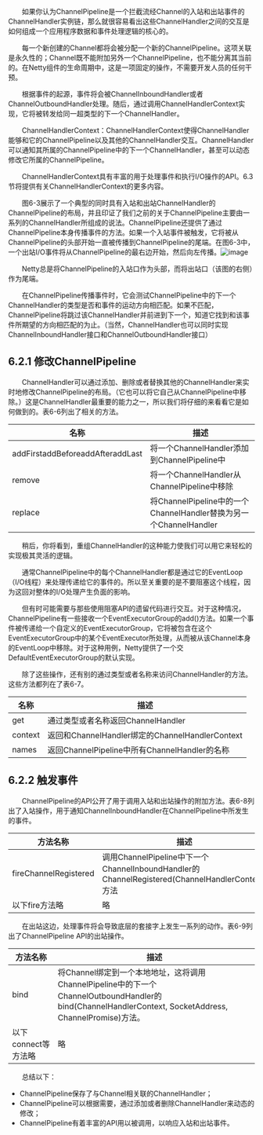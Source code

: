 &emsp;&emsp;如果你认为ChannelPipeline是一个拦截流经Channel的入站和出站事件的ChannelHandler实例链，那么就很容易看出这些ChannelHandler之间的交互是如何组成一个应用程序数据和事件处理逻辑的核心的。

&emsp;&emsp;每一个新创建的Channel都将会被分配一个新的ChannelPipeline。这项关联是永久性的；Channel既不能附加另外一个ChannelPipeline，也不能分离其当前的。在Netty组件的生命周期中，这是一项固定的操作，不需要开发人员的任何干预。

&emsp;&emsp;根据事件的起源，事件将会被ChannelInboundHandler或者ChannelOutboundHandler处理。随后，通过调用ChannelHandlerContext实现，它将被转发给同一超类型的下一个ChannelHandler。

&emsp;&emsp;ChannelHandlerContext：ChannelHandlerContext使得ChannelHandler能够和它的ChannelPipeline以及其他的ChannelHandler交互。ChannelHandler可以通知其所属的ChannelPipeline中的下一个ChannelHandler，甚至可以动态修改它所属的ChannelPipeline。

&emsp;&emsp;ChannelHandlerContext具有丰富的用于处理事件和执行I/O操作的API。6.3节将提供有关ChannelHandlerContext的更多内容。

&emsp;&emsp;图6-3展示了一个典型的同时具有入站和出站ChannelHandler的ChannelPipeline的布局，并且印证了我们之前的关于ChannelPipeline主要由一系列的ChannelHandler所组成的说法。ChannelPipeline还提供了通过ChannelPipeline本身传播事件的方法。如果一个入站事件被触发，它将被从ChannelPipeline的头部开始一直被传播到ChannelPipeline的尾端。在图6-3中，一个出站I/O事件将从ChannelPipeline的最右边开始，然后向左传播。![image](http://img.blog.csdn.net/20140718135018588?watermark/2/text/aHR0cDovL2Jsb2cuY3Nkbi5uZXQvYWJjX2tleQ==/font/5a6L5L2T/fontsize/400/fill/I0JBQkFCMA==/dissolve/70/gravity/SouthEast)

&emsp;&emsp;Netty总是将ChannelPipeline的入站口作为头部，而将出站口（该图的右侧）作为尾端。

&emsp;&emsp;在ChannelPipeline传播事件时，它会测试ChannelPipeline中的下一个ChannelHandler的类型是否和事件的运动方向相匹配。如果不匹配，ChannelPipeline将跳过该ChannelHandler并前进到下一个，知道它找到和该事件所期望的方向相匹配的为止。（当然，ChannelHandler也可以同时实现ChannelInboundHandler接口和ChannelOutboundHandler接口）

## 6.2.1 修改ChannelPipeline

&emsp;&emsp;ChannelHandler可以通过添加、删除或者替换其他的ChannelHandler来实时地修改ChannelPipeline的布局。（它也可以将它自己从ChannelPipeline中移除。）这是ChannelHandler最重要的能力之一，所以我们将仔细的来看看它是如何做到的。表6-6列出了相关的方法。

名称 | 描述
---|---
addFirstaddBeforeaddAfteraddLast | 将一个ChannelHandler添加到ChannelPipeline中
remove | 将一个ChannelHandler从ChannelPipeline中移除
replace | 将ChannelPipeline中的一个ChannelHandler替换为另一个ChannelHandler

&emsp;&emsp;稍后，你将看到，重组ChannelHandler的这种能力使我们可以用它来轻松的实现极其灵活的逻辑。

&emsp;&emsp;通常ChannelPipeline中的每个ChannelHandler都是通过它的EventLoop（I/O线程）来处理传递给它的事件的。所以至关重要的是不要阻塞这个线程，因为这回对整体的I/O处理产生负面的影响。

&emsp;&emsp;但有时可能需要与那些使用阻塞API的遗留代码进行交互。对于这种情况，ChannelPipeline有一些接收一个EventExecutorGroup的add()方法。如果一个事件被传递给一个自定义的EventExecutorGroup，它将被包含在这个EventExecutorGroup中的某个EventExecutor所处理，从而被从该Channel本身的EventLoop中移除。对于这种用例，Netty提供了一个交DefaultEventExecutorGroup的默认实现。

&emsp;&emsp;除了这些操作，还有别的通过类型或者名称来访问ChannelHandler的方法。这些方法都列在了表6-7。

名称 | 描述
---|---
get | 通过类型或者名称返回ChannelHandler
context | 返回和ChannelHandler绑定的ChannelHandlerContext
names | 返回ChannelPipeline中所有ChannelHandler的名称

## 6.2.2 触发事件

&emsp;&emsp;ChannelPipeline的API公开了用于调用入站和出站操作的附加方法。表6-8列出了入站操作，用于通知ChannelInboundHandler在ChannelPipeline中所发生的事件。

方法名称 | 描述
---|---
fireChannelRegistered | 调用ChannelPipeline中下一个ChannelInboundHandler的ChannelRegistered(ChannelHandlerContext)方法
以下fire方法略 | 略

&emsp;&emsp;在出站这边，处理事件将会导致底层的套接字上发生一系列的动作。表6-9列出了ChannelPipeline API的出站操作。

方法名称 | 描述
---|---
bind | 将Channel绑定到一个本地地址，这将调用ChannelPipeline中的下一个ChannelOutboundHandler的bind(ChannelHandlerContext, SocketAddress, ChannelPromise)方法。
以下connect等方法略 | 略

&emsp;&emsp;总结以下：

- ChannelPipeline保存了与Channel相关联的ChannelHandler；
- ChannelPipeline可以根据需要，通过添加或者删除ChannelHandler来动态的修改；
- ChannelPipeline有着丰富的API用以被调用，以响应入站和出站事件。

